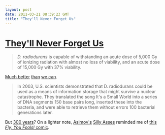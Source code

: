 ```yaml
---
layout: post
date: 2011-03-21 08:39:23 GMT
title: "They'll Never Forget Us"
---
```

# [They'll Never Forget Us](ttp://en.wikipedia.org/wiki/Deinococcus_radiodurans)

> _D. radiodurans_ is capable of withstanding an acute dose of 5,000 Gy of ionizing radiation with almost no loss of viability, and an acute dose of 15,000 Gy with 37% viability.



[Much better][2] [than][3] [we can][7].



[2]: http://blog.xkcd.com/2011/03/19/radiation-chart/

[3]: http://mitnse.com/2011/03/16/radiation-introduction-and-radiation-status-for-fukushima/



> In 2003, U.S. scientists demonstrated that D. radiodurans could be used as a means of information storage that might survive a nuclear catastrophe. They translated the song It's a Small World into a series of DNA segments 150 base pairs long, inserted these into the bacteria, and were able to retrieve them without errors 100 bacterial generations later.



But [300 years][8]?  On a lighter note, [Asimov's][4] [Silly Asses][5] reminded me of [this _Fly, You Fools!_ comic][6].



[4]: http://www.asimovonline.com/oldsite/sf_fantasy_story_list.html#Silly%20Asses

[5]: http://pastebin.com/raw.php?i=B3EjjEi3

[6]: http://www.flyyoufools.com/cows-indian-roads

[7]: http://www.theparisreview.org/letters-essays/5447/voices-from-chernobyl-svetlana-alexievich

[8]: http://www.nytimes.com/2011/03/20/weekinreview/20chernobyl.html
